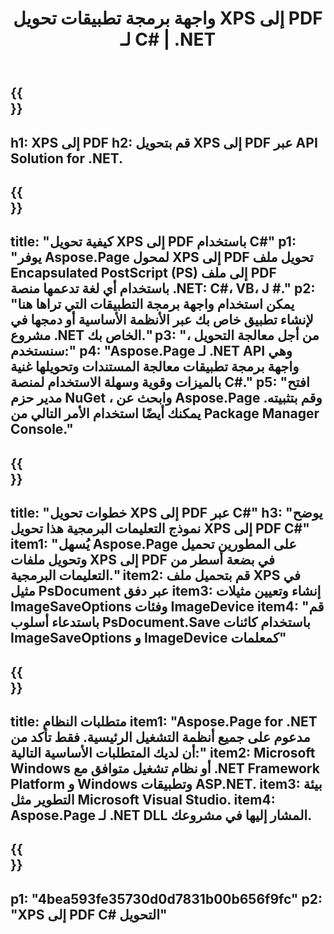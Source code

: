 ﻿---
translation: true
template: /_templates/_conversion-child-net.md
title: واجهة برمجة تطبيقات تحويل XPS إلى PDF لـ C# | .NET
url: /net/conversion/xps-to-pdf/
description: 'نموذج رمز لتحويل XPS إلى PDF C#. استخدم رمز مثال API لتحويل ملفات XPS إلى PDF داخل VB.NET أو Asp.NET أو أي تطبيق قائم على .NET.'
informat: XPS
outformat: PDF
otherformats: XPS EPS
---

{{<section banner>}}
---
h1: XPS إلى PDF
h2: قم بتحويل XPS إلى PDF عبر API Solution for .NET.
---

{{<section overview>}}
---
title: "كيفية تحويل XPS إلى PDF باستخدام C#"
p1: "يوفر Aspose.Page لمحول XPS إلى PDF تحويل ملف Encapsulated PostScript (PS) إلى ملف PDF باستخدام أي لغة تدعمها منصة .NET: C#، VB، J #."
p2: "يمكن استخدام واجهة برمجة التطبيقات التي تراها هنا لإنشاء تطبيق خاص بك عبر الأنظمة الأساسية أو دمجها في مشروع .NET الخاص بك."
p3: "من أجل معالجة التحويل ، سنستخدم:"
p4: "Aspose.Page لـ .NET API وهي واجهة برمجة تطبيقات معالجة المستندات وتحويلها غنية بالميزات وقوية وسهلة الاستخدام لمنصة C#."
p5: "افتح مدير حزم NuGet ، وابحث عن Aspose.Page وقم بتثبيته. يمكنك أيضًا استخدام الأمر التالي من Package Manager Console."
---

{{<section feature1>}}
---
title: "خطوات تحويل XPS إلى PDF عبر C#"
h3: "يوضح نموذج التعليمات البرمجية هذا تحويل XPS إلى PDF C#"
item1: "يُسهل Aspose.Page على المطورين تحميل وتحويل ملفات XPS إلى PDF في بضعة أسطر من التعليمات البرمجية."
item2: قم بتحميل ملف XPS في مثيل PsDocument عبر دفق
item3: إنشاء وتعيين مثيلات ImageSaveOptions وفئات ImageDevice
item4: "قم باستدعاء أسلوب PsDocument.Save باستخدام كائنات ImageSaveOptions و ImageDevice كمعلمات"
---

{{<section feature2>}}
---
title: متطلبات النظام
item1: "Aspose.Page for .NET مدعوم على جميع أنظمة التشغيل الرئيسية. فقط تأكد من أن لديك المتطلبات الأساسية التالية:"
item2: Microsoft Windows أو نظام تشغيل متوافق مع .NET Framework Platform و Windows وتطبيقات ASP.NET.
item3: بيئة التطوير مثل Microsoft Visual Studio.
item4: Aspose.Page لـ .NET DLL المشار إليها في مشروعك.
---

{{<section gist>}}
---
p1: "4bea593fe35730d0d7831b00b656f9fc"
p2: "XPS إلى PDF C# التحويل"
---
